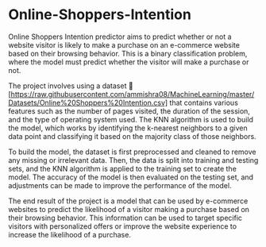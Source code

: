 # Online-Shoppers-Intention
Online Shoppers Intention predictor aims to predict whether or not a website visitor is likely to make a purchase on an e-commerce website based on their browsing behavior. This is a binary classification problem, where the model must predict whether the visitor will make a purchase or not.

The project involves using a dataset 🔗 [https://raw.githubusercontent.com/ammishra08/MachineLearning/master/Datasets/Online%20Shoppers%20Intention.csv] that contains various features such as the number of pages visited, the duration of the session, and the type of operating system used. The KNN algorithm is used to build the model, which works by identifying the k-nearest neighbors to a given data point and classifying it based on the majority class of those neighbors.

To build the model, the dataset is first preprocessed and cleaned to remove any missing or irrelevant data. Then, the data is split into training and testing sets, and the KNN algorithm is applied to the training set to create the model. The accuracy of the model is then evaluated on the testing set, and adjustments can be made to improve the performance of the model.

The end result of the project is a model that can be used by e-commerce websites to predict the likelihood of a visitor making a purchase based on their browsing behavior. This information can be used to target specific visitors with personalized offers or improve the website experience to increase the likelihood of a purchase.
